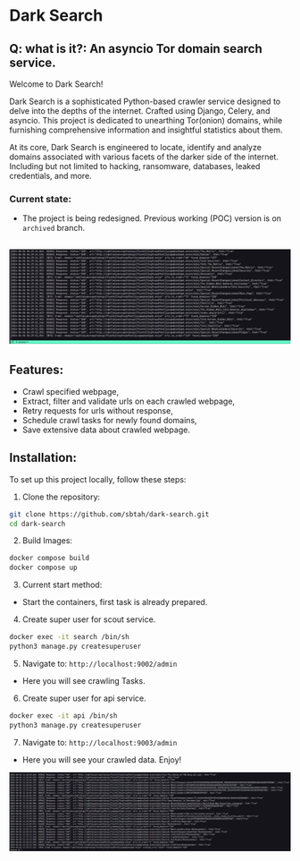 # Dark Search
## Q: what is it?: An asyncio Tor domain search service.

Welcome to Dark Search!

Dark Search is a sophisticated Python-based crawler service designed to delve into the depths of the internet. 
Crafted using Django, Celery, and asyncio.
This project is dedicated to unearthing Tor(onion) domains,
while furnishing comprehensive information and insightful statistics about them.

At its core, Dark Search is engineered to locate, identify and analyze domains associated with various facets of the darker side of the internet.
Including but not limited to hacking, ransomware, databases, leaked credentials, and more.

### Current state:
- The project is being redesigned. Previous working (POC) version is on `archived` branch.

![alt text](https://github.com/sbtah/dark-search/blob/main/1.png?raw=true)
----
## Features:
- Crawl specified webpage,
- Extract, filter and validate urls on each crawled webpage,
- Retry requests for urls without response,
- Schedule crawl tasks for newly found domains,
- Save extensive data about crawled webpage.

## Installation:
To set up this project locally, follow these steps:

1. Clone the repository:
```bash
git clone https://github.com/sbtah/dark-search.git
cd dark-search
```

2. Build Images:
```bash
docker compose build
docker compose up
```

3. Current start method:
 - Start the containers, first task is already prepared.


4. Create super user for scout service.
```bash
docker exec -it search /bin/sh
python3 manage.py createsuperuser
```

5. Navigate to: `http://localhost:9002/admin`
 - Here you will see crawling Tasks.


6. Create super user for api service.
```bash
docker exec -it api /bin/sh
python3 manage.py createsuperuser
```

7. Navigate to: `http://localhost:9003/admin`
 - Here you will see your crawled data. Enjoy!

![alt text](https://github.com/sbtah/dark-search/blob/main/2.png?raw=true)